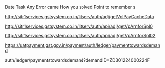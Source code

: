 Date 
Task 
Any Error came 
How you solved 
Point to remember s


http://sitr1services.gstsystem.co.in/litserv/auth/adj/getVolPayCacheData

  
http://sitr1services.gstsystem.co.in/litserv/auth/api/adj/getVpArnforSpl0

  
http://sitr1services.gstsystem.co.in/litserv/auth/api/adj/getVpArnforSpl02

https://uatpayment.gst.gov.in/payment/auth/ledger/paymenttowardsdemand

auth/ledger/paymentstowardsdemand?demandID=ZD301224000224F